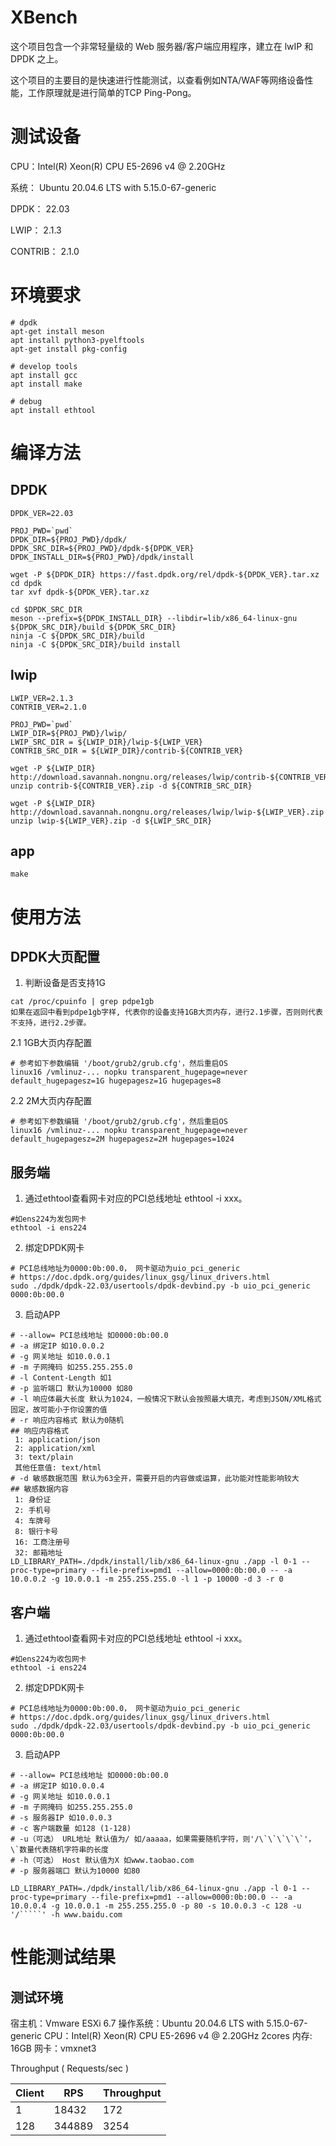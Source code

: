# XBench

这个项目包含一个非常轻量级的 Web 服务器/客户端应用程序，建立在 lwIP 和 DPDK 之上。

这个项目的主要目的是快速进行性能测试，以查看例如NTA/WAF等网络设备性能，工作原理就是进行简单的TCP Ping-Pong。

# 测试设备

CPU：Intel(R) Xeon(R) CPU E5-2696 v4 @ 2.20GHz

系统： Ubuntu 20.04.6 LTS with 5.15.0-67-generic

DPDK： 22.03

LWIP： 2.1.3

CONTRIB： 2.1.0

# 环境要求

```
# dpdk
apt-get install meson
apt install python3-pyelftools
apt-get install pkg-config

# develop tools
apt install gcc
apt install make   

# debug
apt install ethtool
```

# 编译方法
## DPDK
```
DPDK_VER=22.03

PROJ_PWD=`pwd`
DPDK_DIR=${PROJ_PWD}/dpdk/
DPDK_SRC_DIR=${PROJ_PWD}/dpdk-${DPDK_VER}
DPDK_INSTALL_DIR=${PROJ_PWD}/dpdk/install

wget -P ${DPDK_DIR} https://fast.dpdk.org/rel/dpdk-${DPDK_VER}.tar.xz
cd dpdk
tar xvf dpdk-${DPDK_VER}.tar.xz

cd $DPDK_SRC_DIR
meson --prefix=${DPDK_INSTALL_DIR} --libdir=lib/x86_64-linux-gnu ${DPDK_SRC_DIR}/build ${DPDK_SRC_DIR}
ninja -C ${DPDK_SRC_DIR}/build
ninja -C ${DPDK_SRC_DIR}/build install
```

## lwip
```
LWIP_VER=2.1.3
CONTRIB_VER=2.1.0

PROJ_PWD=`pwd`
LWIP_DIR=${PROJ_PWD}/lwip/
LWIP_SRC_DIR = ${LWIP_DIR}/lwip-${LWIP_VER}
CONTRIB_SRC_DIR = ${LWIP_DIR}/contrib-${CONTRIB_VER}

wget -P ${LWIP_DIR} http://download.savannah.nongnu.org/releases/lwip/contrib-${CONTRIB_VER}.zip
unzip contrib-${CONTRIB_VER}.zip -d ${CONTRIB_SRC_DIR}

wget -P ${LWIP_DIR} http://download.savannah.nongnu.org/releases/lwip/lwip-${LWIP_VER}.zip
unzip lwip-${LWIP_VER}.zip -d ${LWIP_SRC_DIR}
```

## app
```
make
```


# 使用方法
## DPDK大页配置
1. 判断设备是否支持1G
```
cat /proc/cpuinfo | grep pdpe1gb
如果在返回中看到pdpe1gb字样, 代表你的设备支持1GB大页内存，进行2.1步骤，否则则代表不支持，进行2.2步骤。

```

2.1 1GB大页内存配置
```
# 参考如下参数编辑 '/boot/grub2/grub.cfg'，然后重启OS
linux16 /vmlinuz-... nopku transparent_hugepage=never default_hugepagesz=1G hugepagesz=1G hugepages=8
```
2.2 2M大页内存配置
```
# 参考如下参数编辑 '/boot/grub2/grub.cfg'，然后重启OS
linux16 /vmlinuz-... nopku transparent_hugepage=never default_hugepagesz=2M hugepagesz=2M hugepages=1024
```

## 服务端
1. 通过ethtool查看网卡对应的PCI总线地址 ethtool -i xxx。
```
#如ens224为发包网卡
ethtool -i ens224
```

2. 绑定DPDK网卡
```
# PCI总线地址为0000:0b:00.0， 网卡驱动为uio_pci_generic
# https://doc.dpdk.org/guides/linux_gsg/linux_drivers.html
sudo ./dpdk/dpdk-22.03/usertools/dpdk-devbind.py -b uio_pci_generic 0000:0b:00.0
```

3. 启动APP
```
# --allow= PCI总线地址 如0000:0b:00.0
# -a 绑定IP 如10.0.0.2
# -g 网关地址 如10.0.0.1
# -m 子网掩码 如255.255.255.0
# -l Content-Length 如1
# -p 监听端口 默认为10000 如80
# -l 响应体最大长度 默认为1024，一般情况下默认会按照最大填充，考虑到JSON/XML格式固定，故可能小于你设置的值
# -r 响应内容格式 默认为0随机
## 响应内容格式
 1: application/json
 2: application/xml
 3: text/plain
 其他任意值: text/html
# -d 敏感数据范围 默认为63全开，需要开启的内容做或运算，此功能对性能影响较大
## 敏感数据内容
 1: 身份证
 2: 手机号
 4: 车牌号
 8: 银行卡号
 16: 工商注册号
 32: 邮箱地址
LD_LIBRARY_PATH=./dpdk/install/lib/x86_64-linux-gnu ./app -l 0-1 --proc-type=primary --file-prefix=pmd1 --allow=0000:0b:00.0 -- -a 10.0.0.2 -g 10.0.0.1 -m 255.255.255.0 -l 1 -p 10000 -d 3 -r 0
```

## 客户端
1. 通过ethtool查看网卡对应的PCI总线地址 ethtool -i xxx。
```
#如ens224为收包网卡
ethtool -i ens224
```

2. 绑定DPDK网卡
```
# PCI总线地址为0000:0b:00.0， 网卡驱动为uio_pci_generic
# https://doc.dpdk.org/guides/linux_gsg/linux_drivers.html
sudo ./dpdk/dpdk-22.03/usertools/dpdk-devbind.py -b uio_pci_generic 0000:0b:00.0
```

3. 启动APP
```
# --allow= PCI总线地址 如0000:0b:00.0
# -a 绑定IP 如10.0.0.4
# -g 网关地址 如10.0.0.1
# -m 子网掩码 如255.255.255.0
# -s 服务器IP 如10.0.0.3
# -c 客户端数量 如128 (1-128)
# -u（可选） URL地址 默认值为/ 如/aaaaa，如果需要随机字符，则'/\`\`\`\`\`'， \`数量代表随机字符串的长度
# -h（可选） Host 默认值为X 如www.taobao.com 
# -p 服务器端口 默认为10000 如80

LD_LIBRARY_PATH=./dpdk/install/lib/x86_64-linux-gnu ./app -l 0-1 --proc-type=primary --file-prefix=pmd1 --allow=0000:0b:00.0 -- -a 10.0.0.4 -g 10.0.0.1 -m 255.255.255.0 -p 80 -s 10.0.0.3 -c 128 -u '/`````' -h www.baidu.com
```


# 性能测试结果
## 测试环境
宿主机：Vmware ESXi 6.7
操作系统：Ubuntu 20.04.6 LTS with 5.15.0-67-generic
CPU：Intel(R) Xeon(R) CPU E5-2696 v4 @ 2.20GHz 2cores
内存: 16GB
网卡：vmxnet3

Throughput ( Requests/sec )

| Client | RPS | Throughput |
| ------------- | ------------- | ------------- |
|   1 |  18432 |   172 |
| 128 | 344889 |  3254 |
